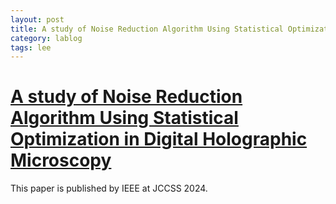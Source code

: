 ```yaml
---
layout: post
title: A study of Noise Reduction Algorithm Using Statistical Optimization in Digital Holographic Microscopy
category: lablog
tags: lee
---
```

# [A study of Noise Reduction Algorithm Using Statistical Optimization in Digital Holographic Microscopy](https://ieeexplore.ieee.org/abstract/document/10613728/)

This paper is published by IEEE at JCCSS 2024.